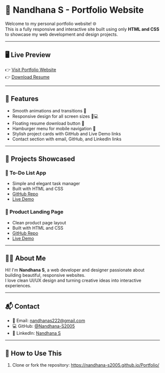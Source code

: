 # 💼 Nandhana S - Portfolio Website

Welcome to my personal portfolio website! 🌐  
This is a fully responsive and interactive site built using only **HTML and CSS** to showcase my web development and design projects.

---

## 🖥️ Live Preview

👉 [Visit Portfolio Website](https://nandhana-s2005.github.io/Portfolio/)  
👉 [Download Resume](📄%20Nandhana%20S.pdf)

---

## 📌 Features

- Smooth animations and transitions 🎨
- Responsive design for all screen sizes 📱💻
- Floating resume download button 📄
- Hamburger menu for mobile navigation 🍔
- Stylish project cards with GitHub and Live Demo links
- Contact section with email, GitHub, and LinkedIn links

---

## 🚀 Projects Showcased

### 📝 To-Do List App
- Simple and elegant task manager
- Built with HTML and CSS
- [GitHub Repo](https://github.com/Nandhana-S2005/To-do-list-app)
- [Live Demo](https://nandhana-s2005.github.io/To-do-list-app)

### 👟 Product Landing Page
- Clean product page layout
- Built with HTML and CSS
- [GitHub Repo](https://github.com/Nandhana-S2005/Product-Page)
- [Live Demo](https://nandhana-s2005.github.io/Product-Page/)

---

## 👩‍💻 About Me

Hi! I'm **Nandhana S**, a web developer and designer passionate about building beautiful, responsive websites.  
I love clean UI/UX design and turning creative ideas into interactive experiences.

---

## 📬 Contact

- 📧 Email: [nandhanas222@gmail.com](mailto:nandhanas222@gmail.com)  
- 💻 GitHub: [@Nandhana-S2005](https://github.com/Nandhana-S2005)  
- 🔗 LinkedIn: [Nandhana S](https://www.linkedin.com/in/nandhana-s-a02ab1334)

---

## 📎 How to Use This

1. Clone or fork the repository:
   https://nandhana-s2005.github.io/Portfolio/

